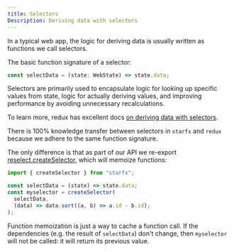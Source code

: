 ```yaml
---
title: Selectors
Description: Deriving data with selectors 
---
```


In a typical web app, the logic for deriving data is usually written as
functions we call selectors.

The basic function signature of a selector:

```ts
const selectData = (state: WebState) => state.data;
```

Selectors are primarily used to encapsulate logic for looking up specific values
from state, logic for actually deriving values, and improving performance by
avoiding unnecessary recalculations.

To learn more, redux has excellent docs
[on deriving data with selectors](https://redux.js.org/usage/deriving-data-selectors).

There is 100% knowledge transfer between selectors in `starfx` and `redux`
because we adhere to the same function signature.

The only difference is that as part of our API we re-export
[reselect.createSelector](https://reselect.js.org/api/createselector/), which
will memoize functions:

```ts
import { createSelector } from "starfx";

const selectData = (state) => state.data;
const myselector = createSelector(
  selectData,
  (data) => data.sort((a, b) => a.id - b.id);
);
```

Function memoization is just a way to cache a function call. If the dependencies
(e.g. the result of `selectData`) don't change, then `myselector` will not be
called: it will return its previous value.
